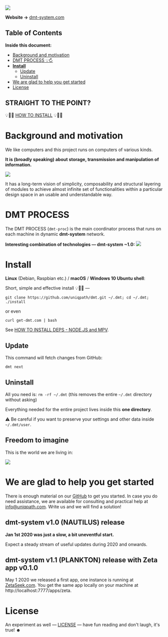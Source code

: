 <img src="https://github.com/uniqpath/info/blob/master/assets/img/dmt_banner.png?raw=true">

**Website →** [dmt-system.com](https://dmt-system.com)

## Table of Contents

**Inside this document:**

- [Background and motivation](#background-and-motivation)
- [DMT PROCESS 💡↻](#dmt-process)
- **[Install](#install)**
  - [Update](#update)
  - [Uninstall](#uninstall)
- [We are glad to help you get started](#we-are-glad-to-help-you-get-started)
- [License](#license)

## STRAIGHT TO THE POINT?

💡🚀🎸 [HOW TO INSTALL](help/GETTING_STARTED.md) 💡🚀🎸

# Background and motivation

We like computers and this project runs on computers of various kinds.

**It is (broadly speaking) about storage, transmission and manipulation of information.**

<img src="https://github.com/uniqpath/info/blob/master/assets/img/screens/screen4.jpg?raw=true">

It has a long-term vision of simplicity, composability and structural layering of modules to achieve almost infinite set of functionalities within a particular design space in an usable and understandable way.

# DMT PROCESS

The DMT PROCESS (`dmt-proc`) is the main coordinator process that runs on each machine in dynamic **dmt-system** network.

**Interesting combination of technologies — dmt-system ~1.0:**
<img src="https://github.com/uniqpath/info/blob/master/assets/img/lang_distribution.png?raw=true">

# Install

**Linux** (Debian, Raspbian etc.) / **macOS** / **Windows 10 Ubuntu shell**:

Short, simple and effective install 💡🚀🎸 —

```
git clone https://github.com/uniqpath/dmt.git ~/.dmt; cd ~/.dmt; ./install
```

or even

```
curl get-dmt.com | bash
```

See [HOW TO INSTALL DEPS - NODE.JS and MPV](help/GETTING_STARTED.md).

## Update

This command will fetch changes from GitHub:

`dmt next`

## Uninstall

All you need is: `rm -rf ~/.dmt` (this removes the entire `~/.dmt` directory without asking)

Everything needed for the entire project lives inside this **one directory**.

⚠️ Be careful if you want to preserve your settings and other data inside `~/.dmt/user`.

## Freedom to imagine

This is the world we are living in:

<img src="https://github.com/uniqpath/info/blob/master/assets/img/alternity.jpg?raw=true">

# We are glad to help you get started

There is enough material on our <a href="https://github.com/uniqpath">GitHub</a> to get you started. In case you do need assistance, we are available for consulting and practical help at <a href="mailto:info@uniqpath.com">info@uniqpath.com</a>. Write us and we will find a solution!

## dmt-system v1.0 (NAUTILUS) release

**Jan 1st 2020 was just a slow, a bit uneventful start.**

Expect a steady stream of useful updates during 2020 and onwards.

## dmt-system v1.1 (PLANKTON) release with Zeta app v0.1.0

May 1 2020 we released a first app, one instance is running at <a href="http://zetaseek.com">ZetaSeek.com</a>. You get the same app locally on your machine at http://localhost:7777/apps/zeta.

# License

An experiment as well — [LICENSE](LICENSE) — have fun reading and don't laugh, it's true! ☻

